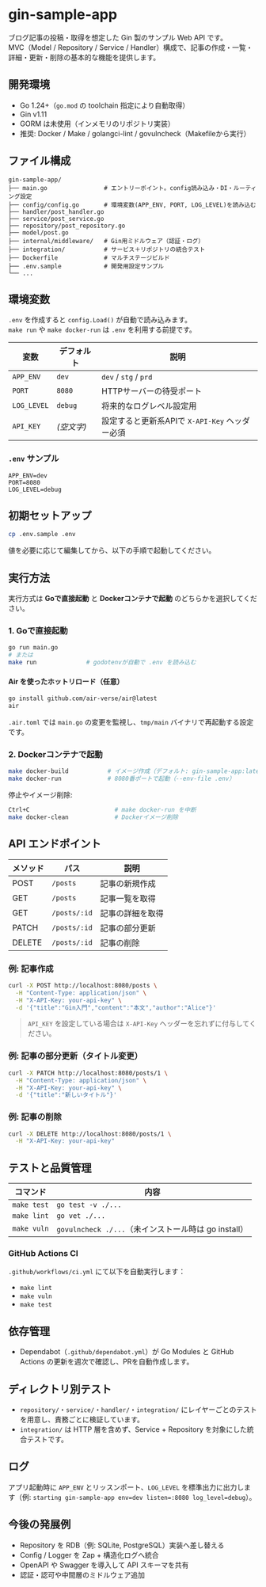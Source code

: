 # gin-sample-app

ブログ記事の投稿・取得を想定した Gin 製のサンプル Web API です。  
MVC（Model / Repository / Service / Handler）構成で、記事の作成・一覧・詳細・更新・削除の基本的な機能を提供します。

## 開発環境

- Go 1.24+（`go.mod` の toolchain 指定により自動取得）
- Gin v1.11
- GORM は未使用（インメモリのリポジトリ実装）
- 推奨: Docker / Make / golangci-lint / govulncheck（Makefileから実行）

## ファイル構成

```
gin-sample-app/
├── main.go                # エントリーポイント。config読み込み・DI・ルーティング設定
├── config/config.go       # 環境変数(APP_ENV, PORT, LOG_LEVEL)を読み込む
├── handler/post_handler.go
├── service/post_service.go
├── repository/post_repository.go
├── model/post.go
├── internal/middleware/   # Gin用ミドルウェア（認証・ログ）
├── integration/           # サービス＋リポジトリの統合テスト
├── Dockerfile             # マルチステージビルド
├── .env.sample            # 開発用設定サンプル
└── ...
```

## 環境変数

`.env` を作成すると `config.Load()` が自動で読み込みます。  
`make run` や `make docker-run` は `.env` を利用する前提です。

| 変数      | デフォルト    | 説明                       |
|-----------|---------------|----------------------------|
| `APP_ENV` | `dev`         | `dev` / `stg` / `prd`       |
| `PORT`    | `8080`        | HTTPサーバーの待受ポート   |
| `LOG_LEVEL` | `debug`     | 将来的なログレベル設定用   |
| `API_KEY`   | *(空文字)*  | 設定すると更新系APIで `X-API-Key` ヘッダー必須 |

### `.env` サンプル

```
APP_ENV=dev
PORT=8080
LOG_LEVEL=debug
```

## 初期セットアップ

```bash
cp .env.sample .env
```

値を必要に応じて編集してから、以下の手順で起動してください。

## 実行方法

実行方式は **Goで直接起動** と **Dockerコンテナで起動** のどちらかを選択してください。

### 1. Goで直接起動

```bash
go run main.go
# または
make run              # godotenvが自動で .env を読み込む
```

#### Air を使ったホットリロード（任意）

```bash
go install github.com/air-verse/air@latest
air
```

`.air.toml` では `main.go` の変更を監視し、`tmp/main` バイナリで再起動する設定です。

### 2. Dockerコンテナで起動

```bash
make docker-build           # イメージ作成（デフォルト: gin-sample-app:latest）
make docker-run             # 8080番ポートで起動（--env-file .env）
```

停止やイメージ削除:
```bash
Ctrl+C                        # make docker-run を中断
make docker-clean             # Dockerイメージ削除
```

## API エンドポイント

| メソッド | パス           | 説明               |
|----------|----------------|--------------------|
| POST     | `/posts`       | 記事の新規作成     |
| GET      | `/posts`       | 記事一覧を取得     |
| GET      | `/posts/:id`   | 記事の詳細を取得   |
| PATCH    | `/posts/:id`   | 記事の部分更新     |
| DELETE   | `/posts/:id`   | 記事の削除         |

### 例: 記事作成

```bash
curl -X POST http://localhost:8080/posts \
  -H "Content-Type: application/json" \
  -H "X-API-Key: your-api-key" \
  -d '{"title":"Gin入門","content":"本文","author":"Alice"}'
```

> `API_KEY` を設定している場合は `X-API-Key` ヘッダーを忘れずに付与してください。

### 例: 記事の部分更新（タイトル変更）

```bash
curl -X PATCH http://localhost:8080/posts/1 \
  -H "Content-Type: application/json" \
  -H "X-API-Key: your-api-key" \
  -d '{"title":"新しいタイトル"}'
```

### 例: 記事の削除

```bash
curl -X DELETE http://localhost:8080/posts/1 \
  -H "X-API-Key: your-api-key"
```

## テストと品質管理

| コマンド        | 内容                                  |
|-----------------|---------------------------------------|
| `make test`     | `go test -v ./...`                    |
| `make lint`     | `go vet ./...`                        |
| `make vuln`     | `govulncheck ./...`（未インストール時は go install） |

### GitHub Actions CI

`.github/workflows/ci.yml` にて以下を自動実行します：
- `make lint`
- `make vuln`
- `make test`

## 依存管理

- Dependabot（`.github/dependabot.yml`）が Go Modules と GitHub Actions の更新を週次で確認し、PRを自動作成します。

## ディレクトリ別テスト

- `repository/`・`service/`・`handler/`・`integration/` にレイヤーごとのテストを用意し、責務ごとに検証しています。
- `integration/` は HTTP 層を含めず、Service + Repository を対象にした統合テストです。

## ログ

アプリ起動時に `APP_ENV` とリッスンポート、`LOG_LEVEL` を標準出力に出力します（例: `starting gin-sample-app env=dev listen=:8080 log_level=debug`）。

## 今後の発展例

- Repository を RDB（例: SQLite, PostgreSQL）実装へ差し替える
- Config / Logger を Zap + 構造化ログへ統合
- OpenAPI や Swagger を導入して API スキーマを共有
- 認証・認可や中間層のミドルウェア追加
